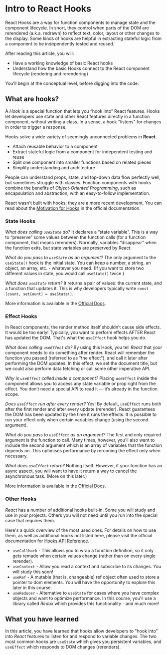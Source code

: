 # Intro to React Hooks

React Hooks are a way for function components to manage state and the component 
lifecycle. In short, they control when parts of the DOM are rerendered (a.k.a.
redrawn) to reflect text, color, layout or other changes to the display. Some 
kinds of hooks are helpful in extracting stateful logic from a component to be 
independently tested and reused.

After reading this article, you will:

* Have a working knowledge of basic React hooks
* Understand how the basic Hooks connect to the React component lifecycle 
  (rendering and rerendering)

You'll begin at the conceptual level, before digging into the code.

## What are hooks?

A *Hook* is a special function that lets you “hook into” React features. Hooks 
let developers use state and other React features directly in a function 
component, without writing a class. In a sense, a hook "listens" for changes in
order to trigger a response.

Hooks solve a wide variety of seemingly unconnected problems in __React__.

* Attach reusable behavior to a component
* Extract stateful logic from a component for independent testing and reuse
* Split one component into smaller functions based on related pieces
* Simplify understanding and architecture

People can understand props, state, and top-down data flow perfectly well, but 
sometimes struggle with classes. Function components with hooks combine the
benefits of *Object-Oriented Programming*, such as encapsulation and 
abstraction, with an easy-to-follow implementation.

React wasn't built with hooks; they are a more recent development. You can read
about the [Motivation for Hooks][motivation-docs] in the official documentation.

### State Hooks

*What does calling `useState` do?* It declares a “state variable”. This is a way 
to “preserve” some values between the function calls (for a function component, 
that means rerenders). Normally, variables “disappear” when the function exits, 
but state variables are preserved by React.

*What do you pass to `useState` as an argument?* The only argument to the 
`useState()` hook is the initial state. You can keep a number, a string, an 
object, an array, etc. - whatever you need. (If you want to store two different
values in state, you would call `useState()` twice.)

*What does `useState` return?* It returns a pair of values: the current state, 
and a function that updates it. This is why developers typically write 
`const [count, setCount] = useState()`.

More information is available in the [Official Docs][state-docs].

### Effect Hooks

In React components, the render method itself shouldn’t cause side effects. It 
would be too early! Typically, you want to perform effects AFTER React has 
updated the DOM. That's what the `useEffect` hook helps you do.

*What does calling `useEffect` do?* By using this Hook, you tell *React* that 
your component needs to do something after render. React will remember the 
function you passed (referred to as "the effect"), and call it later after 
performing the DOM updates. In this effect, we set the document title, but we 
could also perform data fetching or call some other imperative API.

*Why is `useEffect` called inside a component?* Placing `useEffect` inside the 
component allows you to access any state variable or prop right from the effect.
You don’t need a special API to read it — it’s already in the function scope.

*Does `useEffect` run after every render?* Yes! By default, `useEffect` runs 
both after the first render and after every update (rerender). React guarantees 
the DOM has been updated by the time it runs the effects. It is possible to run
your effect only when certain variables change (using the second argument).

*What do you pass to `useEffect` as an argument?* The first and only required
argument is the function to call. Many times, however, you'll also want to
include the second argument which is an array of variables that the function 
depends on. This optimises performance by rerunning the effect only when 
necessary.

*What does `useEffect` return?* Nothing itself. However, if your function has
an async aspect, you will want to have it return a way to cancel the 
asynchronous task. (More on this later.)

More information is available in the [Official Docs][effect-docs].

### Other Hooks

*React* has a number of additional hooks built-in. Some you will study and use
in your projects. Others you will not need until you run into the special case
that requires them.

Here's a quick overview of the most used ones. For details on how to use them,
as well as additional hooks not listed here, please visit the official 
documentation for [Hooks API Reference][hooks-ref].

* `useCallback` - This allows you to wrap a function definition, so it only gets 
  remade when certain values change (rather than on every single rerender).
* `useContext` - Allow you read a context and subscribe to its changes. You will
  study this soon!
* `useRef` - A mutable (that is, changeable) ref object often used to store a
  pointer to dom elements. You will have the opportunity to explore this later 
  in this course.
* `useReducer` - Alternative to `useState` for cases where you have complex 
  objects and want to optimize performance. In this course, you'll use a library
  called *Redux* which provides this functionality - and much more!

## What you have learned

In this article, you have learned that hooks allow developers to "hook into" 
into *React* features to listen for and respond to variable changes. The two
most common hooks are `useState` which gives you persistent variables, and 
`useEffect` which responds to DOM changes (rerenders).


[motivation-docs]: https://reactjs.org/docs/hooks-intro.html#motivation
[state-docs]: https://reactjs.org/docs/hooks-state.html
[effect-docs]: https://reactjs.org/docs/hooks-effect.html
[hooks-ref]: https://reactjs.org/docs/hooks-reference.html
